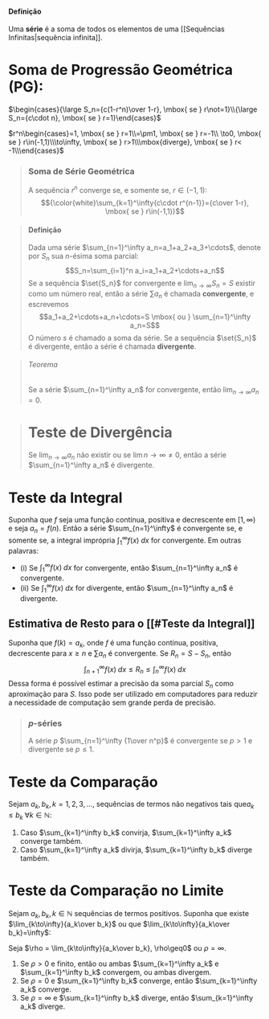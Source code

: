 #### Definição

Uma **série** é a soma de todos os elementos de uma [[Sequências Infinitas|sequência infinita]].

# Soma de Progressão Geométrica (PG):

$\begin{cases}{\large S_n={c(1-r^n)\over 1-r}, \mbox{ se } r\not=1}\\{\large S_n={c\cdot n}, \mbox{ se } r=1}\end{cases}$

$r^n\begin{cases}=1, \mbox{ se } r=1\\=\pm1, \mbox{ se } r=-1\\ \to0, \mbox{ se } r\in(-1,1)\\\to\infty, \mbox{ se } r>1\\\mbox{diverge}, \mbox{ se } r< -1\\\end{cases}$

>### Soma de Série Geométrica
>  A sequência $r^n$ converge se, e somente se, $r\in(-1,1)$:
> $${\color{white}\sum_{k=1}^\infty{c\cdot r^{n-1}}={c\over 1-r}, \mbox{ se } r\in(-1,1)}$$

>#### Definição
>Dada uma série $\sum_{n=1}^\infty a_n=a_1+a_2+a_3+\cdots$, denote por $S_n$ sua $n$-ésima soma parcial:
>$$S_n=\sum_{i=1}^n a_i=a_1+a_2+\cdots+a_n$$
>Se a sequência $\set{S_n}$ for convergente e $\lim_{n\to\infty}S_n=S$ existir como um número real, então a série $\sum a_n$ é chamada **convergente**, e escrevemos
>$$a_1+a_2+\cdots+a_n+\cdots=S \mbox{ ou } \sum_{n=1}^\infty a_n=S$$
>O número $s$ é chamado a soma da série. Se a sequência $\set{S_n}$ é divergente, então a série é chamada **divergente**.

>###### Teorema
>Se a série $\sum_{n=1}^\infty a_n$ for convergente, então $\lim_{n\to\infty}a_n=0$.

># Teste de Divergência
>Se $\lim_{n\to\infty}a_n$ não existir ou se $\lim{n\to\infty}\not=0$, então a série $\sum_{n=1}^\infty a_n$ é divergente.

# Teste da Integral
Suponha que $f$ seja uma função contínua, positiva e decrescente em $[1,\infty)$ e seja $a_n=f(n)$. Então a série $\sum_{n=1}^\infty$ é convergente se, e somente se, a integral imprópria $\int_1^\infty f(x)\;dx$ for convergente. Em outras palavras: 

+ (i) Se $\int_1^\infty f(x) \;dx$ for convergente, então $\sum_{n=1}^\infty a_n$ é convergente.
+ (ii) Se $\int_1^\infty f(x) \;dx$ for divergente, então $\sum_{n=1}^\infty a_n$ é divergente.

## Estimativa de Resto para o [[#Teste da Integral]]
Suponha que $f(k)=a_k$, onde $f$ é uma função contínua, positiva, decrescente para $x\geq n$ e $\sum a_n$ é convergente. Se $R_n=S-S_n$, então
$$\int_{n+1}^\infty f(x)\;dx\leq R_n\leq\int_n^\infty f(x)\;dx$$
Dessa forma é possível estimar a precisão da soma parcial $S_n$ como aproximação para $S$. Isso pode ser utilizado em computadores para reduzir a necessidade de computação sem grande perda de precisão.

> ### $p$-séries
> A série $p$ $\sum_{n=1}^\infty {1\over n^p}$ é convergente se $p>1$ e divergente se $p\leq1$.

# Teste da Comparação
Sejam $a_k,b_k,k=1,2,3,\ldots$, sequências de termos não negativos tais que$a_k\leq b_k\;\forall k\in\mathbb{N}$:
1. Caso $\sum_{k=1}^\infty b_k$ convirja, $\sum_{k=1}^\infty a_k$ converge também.
2. Caso $\sum_{k=1}^\infty a_k$ divirja, $\sum_{k=1}^\infty b_k$ diverge também.

# Teste da Comparação no Limite
Sejam $a_k,b_k,k\in\mathbb{N}$ sequências de termos positivos. Suponha que existe $\lim_{k\to\infty}{a_k\over b_k}$ ou que $\lim_{k\to\infty}{a_k\over b_k}=\infty$:

Seja $\rho = \lim_{k\to\infty}{a_k\over b_k}, \rho\geq0$ ou $\rho=\infty$.
1. Se $\rho>0$ e finito, então ou ambas $\sum_{k=1}^\infty a_k$ e $\sum_{k=1}^\infty b_k$ convergem, ou ambas divergem.
2. Se $\rho=0$ e $\sum_{k=1}^\infty b_k$ converge, então $\sum_{k=1}^\infty a_k$ converge.
3. Se $\rho=\infty$ e $\sum_{k=1}^\infty b_k$ diverge, então $\sum_{k=1}^\infty a_k$ diverge.